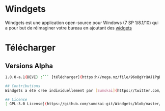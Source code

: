 # Windgets

Windgets est une application open-source pour Windows (7 SP 1/8.1/10) qui a pour but de réimaginer votre bureau en ajoutant des [widgets](https://fr.wikipedia.org/wiki/Widget_interactif)

# Télécharger

## Versions Alpha

```bash
1.0.0-a.1(DEVE) :``` [télécharger](https:h//mega.nz/file/96oBgYrQ#J1PgEjF2_SCs0sTxn2oTb4tkd93sA_fF5Ovq_wVXpRs)

## Contributions
Windgets a été crée individuellement par [Sumokai](https://twitter.com/sumokai_)

## License
[ GPL-3.0 License](https://github.com/sumokai-git/Windgets/blob/master/License)


